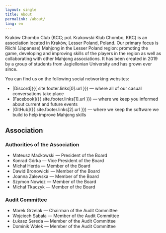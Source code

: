 ```yaml
---
layout: single
title: About
permalink: /about/
lang: en
---
```


Kraków Chombo Club (KCC; pol. Krakowski Klub Chombo, KKC) is an association located in Kraków, Lesser Poland, Poland. Our primary focus is Riichi (Japanese) Mahjong in the Lesser Poland region: promoting the game, developing and improving skills of the players in the region as well as collaborating with other Mahjong associations. It has been created in 2019 by a group of students from Jagiellonian University and has grown ever since.

You can find us on the following social networking websites:
* [Discord]({{ site.footer.links[0].url }}) — where all of our casual conversations take place
* [Facebook]({{ site.footer.links[1].url }}) — where we keep you informed about current and future events
* [GitHub]({{ site.footer.links[2].url }}) — where we keep the software we build to help improve Mahjong skills

## Association

### Authorities of the Association

* Mateusz Maćkowski — President of the Board
* Konrad Górka — Vice President of the Board
* Michał Herda — Member of the Board
* Dawid Bronowicki — Member of the Board
* Joanna Zalewska — Member of the Board
* Szymon Nowicz — Member of the Board
* Michał Tkaczyk — Member of the Board

### Audit Committee

* Marek Grzelak — Chairman of the Audit Committee
* Wojciech Sabała — Member of the Audit Committee
* Łukasz Sereda — Member of the Audit Committee
* Dominik Wołek — Member of the Audit Committee
